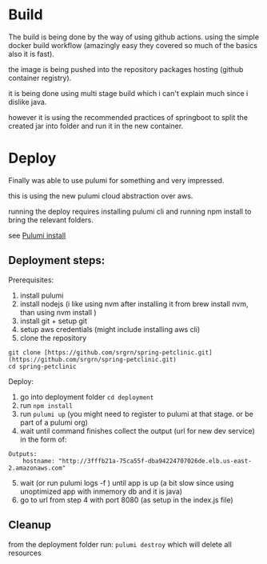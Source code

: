 
# Build 

The build is being done by the way of using github actions. using the simple docker build workflow (amazingly easy they covered so much of the basics also it is fast).

the image is being pushed into the repository packages hosting (github container registry).

it is being done using multi stage build which i can't explain much since i dislike java.

however it is using the recommended practices of springboot to split the created jar into folder and run it in the new container. 

# Deploy
Finally was able to use pulumi for something and very impressed. 

this is using the new pulumi cloud abstraction over aws. 

running the deploy requires installing pulumi cli and running npm install to bring the relevant folders.

see [Pulumi install](https://www.pulumi.com/docs/get-started/install/)

## Deployment steps:
Prerequisites:
1. install pulumi
2. install nodejs (i like using nvm after installing it from brew install nvm, than using nvm install )
3. install git + setup git
4. setup aws credentials (might include installing aws cli)
5. clone the repository 
```
git clone [https://github.com/srgrn/spring-petclinic.git](https://github.com/srgrn/spring-petclinic.git)
cd spring-petclinic
```

Deploy:
1. go into deployment folder ``` cd deployment ```
2. run  ``` npm install ```
3. run ``` pulumi up ``` (you might need to register to pulumi at that stage. or be part of a pulumi org)
4. wait until command finishes collect the output (url for new dev service) in the form of:
``` 
Outputs:
    hostname: "http://3fffb21a-75ca55f-dba94224707026de.elb.us-east-2.amazonaws.com"
```
5. wait (or run pulumi logs -f ) until app is up (a bit slow since using unoptimized app with inmemory db and it is java)
6. go to url from step 4 with port 8080 (as setup in the index.js file)

## Cleanup
from the deployment folder run: ``` pulumi destroy ``` which will delete all resources

